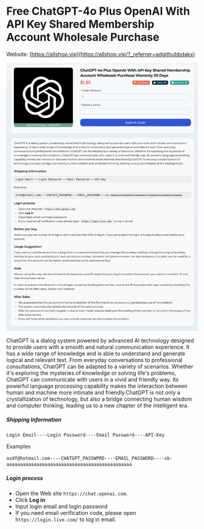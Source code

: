 # Free ChatGPT-4o Plus OpenAI With API Key Shared Membership Account Wholesale Purchase

Website: [https://allshop.vip](https://allshop.vip/?_referrer=adgithubbdakx)

![allshop-chatgpt](allshop-chatgpt.png)

ChatGPT is a dialog system powered by advanced AI technology designed to provide users with a smooth and natural communication experience. It has a wide range of knowledge and is able to understand and generate logical and relevant text. From everyday conversations to professional consultations, ChatGPT can be adapted to a variety of scenarios. Whether it's exploring the mysteries of knowledge or solving life's problems, ChatGPT can communicate with users in a vivid and friendly way. Its powerful language processing capability makes the interaction between human and machine more intimate and friendly.ChatGPT is not only a crystallization of technology, but also a bridge connecting human wisdom and computer thinking, leading us to a new chapter of the intelligent era.

##### Shipping Information

```
Login Email----Login Password----Email Password----API-Key
```

Examples

```
asdf@hotmail.com----CHATGPT_PASSWPRD----EMAIL_PASSWORD----sk-aaaaaaaaaaaaaaaaaaaaaaaaaaaaaaaaaaaaaaaaaaaaaa
```

##### Login process

- Open the Web site `https://chat.openai.com`.
- Click **Log in**
- Input login email and login password
- If you need email verification code, please open `https://login.live.com/` to log in email.
